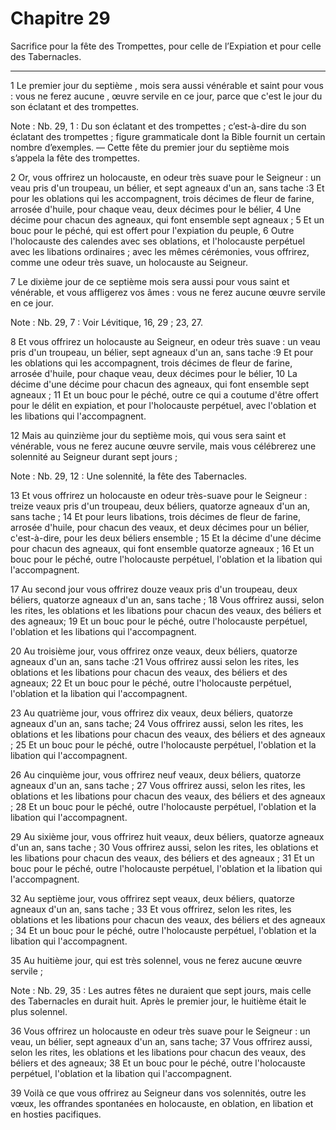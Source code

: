 # Chapitre 29

Sacrifice pour la fête des Trompettes, pour celle de l’Expiation et pour celle des Tabernacles.

***

1 Le premier jour du septième , mois sera aussi vénérable et saint pour vous : vous ne ferez aucune , œuvre servile en ce jour, parce que c'est le jour du son éclatant et des trompettes.

<span class="bible-note">Note : </span> Nb. 29, 1 : Du son éclatant et des trompettes ; c’est-à-dire du son éclatant des trompettes ; figure grammaticale dont la Bible fournit un certain nombre d’exemples. ― Cette fête du premier jour du septième mois s’appela la fête des trompettes.

2 Or, vous offrirez un holocauste, en odeur très suave pour le Seigneur : un veau pris d'un troupeau, un bélier, et sept agneaux d'un an, sans tache :3 Et pour les oblations qui les accompagnent, trois décimes de fleur de farine, arrosée d'huile, pour chaque veau, deux décimes pour le bélier, 4 Une décime pour chacun des agneaux, qui font ensemble sept agneaux ; 5 Et un bouc pour le péché, qui est offert pour l'expiation du peuple, 6 Outre l'holocauste des calendes avec ses oblations, et l'holocauste perpétuel avec les libations ordinaires ; avec les mêmes cérémonies, vous offrirez, comme une odeur très suave, un holocauste au Seigneur.


7 Le dixième jour de ce septième mois sera aussi pour vous saint et vénérable, et vous affligerez vos âmes : vous ne ferez aucune œuvre servile en ce jour.

<span class="bible-note">Note : </span> Nb. 29, 7 : Voir Lévitique, 16, 29 ; 23, 27.

8 Et vous offrirez un holocauste au Seigneur, en odeur très suave : un veau pris d'un troupeau, un bélier, sept agneaux d'un an, sans tache :9 Et pour les oblations qui les accompagnent, trois décimes de fleur de farine, arrosée d'huile, pour chaque veau, deux décimes pour le bélier, 10 La décime d'une décime pour chacun des agneaux, qui font ensemble sept agneaux ; 11 Et un bouc pour le péché, outre ce qui a coutume d'être offert pour le délit en expiation, et pour l'holocauste perpétuel, avec l'oblation et les libations qui l'accompagnent.


12 Mais au quinzième jour du septième mois, qui vous sera saint et vénérable, vous ne ferez aucune œuvre servile, mais vous célébrerez une solennité au Seigneur durant sept jours ;

<span class="bible-note">Note : </span> Nb. 29, 12 : Une solennité, la fête des Tabernacles.

13 Et vous offrirez un holocauste en odeur très-suave pour le Seigneur : treize veaux pris d'un troupeau, deux béliers, quatorze agneaux d'un an, sans tache ; 14 Et pour leurs libations, trois décimes de fleur de farine, arrosée d'huile, pour chacun des veaux, et deux décimes pour un bélier, c'est-à-dire, pour les deux béliers ensemble ; 15 Et la décime d'une décime pour chacun des agneaux, qui font ensemble quatorze agneaux ; 16 Et un bouc pour le péché, outre l'holocauste perpétuel, l'oblation et la libation qui l'accompagnent.


17 Au second jour vous offrirez douze veaux pris d'un troupeau, deux béliers, quatorze agneaux d'un an, sans tache ; 18 Vous offrirez aussi, selon les rites, les oblations et les libations pour chacun des veaux, des béliers et des agneaux; 19 Et un bouc pour le péché, outre l'holocauste perpétuel, l'oblation et les libations qui l'accompagnent.


20 Au troisième jour, vous offrirez onze veaux, deux béliers, quatorze agneaux d'un an, sans tache :21 Vous offrirez aussi selon les rites, les oblations et les libations pour chacun des veaux, des béliers et des agneaux; 22 Et un bouc pour le péché, outre l'holocauste perpétuel, l'oblation et la libation qui l'accompagnent.


23 Au quatrième jour, vous offrirez dix veaux, deux béliers, quatorze agneaux d'un an, sans tache; 24 Vous offrirez aussi, selon les rites, les oblations et les libations pour chacun des veaux, des béliers et des agneaux ; 25 Et un bouc pour le péché, outre l'holocauste perpétuel, l'oblation et la libation qui l'accompagnent.


26 Au cinquième jour, vous offrirez neuf veaux, deux béliers, quatorze agneaux d'un an, sans tache ; 27 Vous offrirez aussi, selon les rites, les oblations et les libations pour chacun des veaux, des béliers et des agneaux ; 28 Et un bouc pour le péché, outre l'holocauste perpétuel, l'oblation et la libation qui l'accompagnent.


29 Au sixième jour, vous offrirez huit veaux, deux béliers, quatorze agneaux d'un an, sans tache ; 30 Vous offrirez aussi, selon les rites, les oblations et les libations pour chacun des veaux, des béliers et des agneaux ; 31 Et un bouc pour le péché, outre l'holocauste perpétuel, l'oblation et la libation qui l'accompagnent.


32 Au septième jour, vous offrirez sept veaux, deux béliers, quatorze agneaux d'un an, sans tache ; 33 Et vous offrirez, selon les rites, les oblations et les libations pour chacun des veaux, des béliers et des agneaux ; 34 Et un bouc pour le péché, outre l'holocauste perpétuel, l'oblation et la libation qui l'accompagnent.


35 Au huitième jour, qui est très solennel, vous ne ferez aucune œuvre servile ;

<span class="bible-note">Note : </span> Nb. 29, 35 : Les autres fêtes ne duraient que sept jours, mais celle des Tabernacles en durait huit. Après le premier jour, le huitième était le plus solennel.

36 Vous offrirez un holocauste en odeur très suave pour le Seigneur : un veau, un bélier, sept agneaux d'un an, sans tache; 37 Vous offrirez aussi, selon les rites, les oblations et les libations pour chacun des veaux, des béliers et des agneaux; 38 Et un bouc pour le péché, outre l'holocauste perpétuel, l'oblation et la libation qui l'accompagnent.


39 Voilà ce que vous offrirez au Seigneur dans vos solennités, outre les vœux, les offrandes spontanées en holocauste, en oblation, en libation et en hosties pacifiques.

